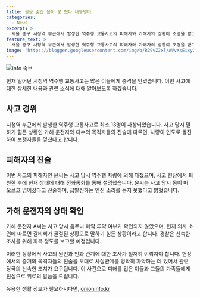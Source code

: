 ```yaml
---
title: 굉음 순간 몸이 붕 떴다 내동댕이
categories:
  - News
excerpt: >
  서울 중구 시청역 부근에서 발생한 역주행 교통사고의 피해자와 가해자의 상황이 조명을 받고 있다. 사고 당시 피해를 입은 윤씨는 심한 상처를 입고 병원으로 이송됐고, 가해 차량 운전자는 갈비뼈 골절 등 심각한 부상을 입은 상태이다. 음주나 마약 검사는 음성이었으며, 블랙박스 영상에 역주행 사고의 상황이 담겨 있다. 현재 사망자 9명, 부상자 6명이 발생한 이 사건은 사회적 관심을 끌고 있다.
feature_text: >
  서울 중구 시청역 부근에서 발생한 역주행 교통사고의 피해자와 가해자의 상황이 조명을 받고 있다. 사고 당시 피해를 입은 윤씨는 심한 상처를 입고 병원으로 이송됐고, 가해 차량 운전자는 갈비뼈 골절 등 심각한 부상을 입은 상태이다. 음주나 마약 검사는 음성이었으며, 블랙박스 영상에 역주행 사고의 상황이 담겨 있다. 현재 사망자 9명, 부상자 6명이 발생한 이 사건은 사회적 관심을 끌고 있다.
image: 'https://blogger.googleusercontent.com/img/b/R29vZ2xl/AVvXsEixyZcFfHzMRdzZMjFBmAUKJYCLCGyLL1o632UiGVXcaFdKo_bkvkuCioo0uUKlGfBVcT3P84aROyZIXSBEx3Aw5nCQ3pTgDom1WDC4m8eifvWiAmWEEVb4x6G_l8C0QH225ldMjyaFvpxGEBGNO37VmDTDMHGhJPq73UglMfDca1-0aw/s1600/blogspot.png'
---
```


<p><img src="https://blogger.googleusercontent.com/img/b/R29vZ2xl/AVvXsEixyZcFfHzMRdzZMjFBmAUKJYCLCGyLL1o632UiGVXcaFdKo_bkvkuCioo0uUKlGfBVcT3P84aROyZIXSBEx3Aw5nCQ3pTgDom1WDC4m8eifvWiAmWEEVb4x6G_l8C0QH225ldMjyaFvpxGEBGNO37VmDTDMHGhJPq73UglMfDca1-0aw/s1600/blogspot.png" alt="info 속보" /></p>

<p>현재 일어난 시청역 역주행 교통사고는 많은 이들에게 충격을 안겼습니다. 이번 사고에 대한 상세한 내용과 관련 소식에 대해 알아보도록 하겠습니다.</p>

<h2 data-ke-size="size26">사고 경위</h2>

<p data-ke-size="size16">시청역 부근에서 발생한 역주행 교통사고로 최소 13명이 사상되었습니다. 사고 당시 말하기 힘든 상황인 가해 운전자와 다수의 목격자들의 진술에 따르면, 차량이 인도로 돌진하여 보행자들을 덮쳤다고 합니다.</p>

<h2 data-ke-size="size26">피해자의 진술</h2>

<p data-ke-size="size16">이번 사고의 피해자인 윤씨는 사고 당시 역주행 차량에 의해 다쳤으며, 사고 현장에서 퇴원한 후에 현재 상태에 대해 전화통화를 통해 설명했습니다. 윤씨는 사고 당시 몸이 떠 오르고 넘어졌다고 진술하며, 급발진하는 엔진 소리를 듣지 못했다고 밝혔습니다.</p>

<h2 data-ke-size="size26">가해 운전자의 상태 확인</h2>

<p data-ke-size="size16">가해 운전자 A씨는 사고 당시 음주나 마약 투약 여부가 확인되지 않았으며, 현재 의사 소견에 따르면 갈비뼈가 골절된 상황으로 말하기 힘든 상황이라고 합니다. 경찰은 신속한 조사를 위해 회복 정도를 보고할 예정입니다.</p>

<p>이러한 상황에서 사고의 원인과 인과 관계에 대한 조사가 철저히 이뤄져야 합니다. 현장에서의 증거와 목격자들의 진술을 토대로 사실관계를 명확히 파악하는 데 있어서 관련 당국의 신속한 조치가 요구됩니다. 이 사건으로 피해를 입은 이들과 그들의 가족들에게 진심으로 위로의 말씀을 드립니다.</p>
유용한 생활 정보가 필요하시다면, <a href="https://onioninfo.kr" rel="dofollow">onioninfo.kr</a>


